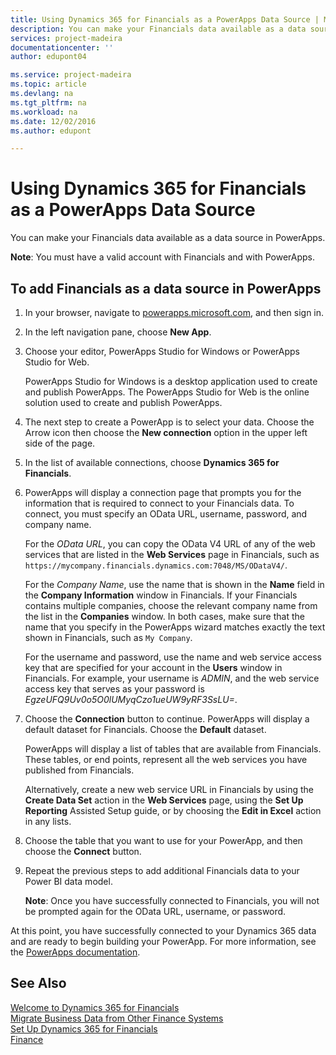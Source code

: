 ```yaml
---
title: Using Dynamics 365 for Financials as a PowerApps Data Source | Microsoft Docs
description: You can make your Financials data available as a data source in Power Apps.
services: project-madeira
documentationcenter: ''
author: edupont04

ms.service: project-madeira
ms.topic: article
ms.devlang: na
ms.tgt_pltfrm: na
ms.workload: na
ms.date: 12/02/2016
ms.author: edupont

---
```

# Using Dynamics 365 for Financials as a PowerApps Data Source
You can make your Financials data available as a data source in PowerApps.  

**Note**: You must have a valid account with Financials and with PowerApps.  

## To add Financials as a data source in PowerApps
1. In your browser, navigate to [powerapps.microsoft.com](https://powerapps.microsoft.com/en-us/), and then sign in.
2. In the left navigation pane, choose **New App**.
3. Choose your editor, PowerApps Studio for Windows or PowerApps Studio for Web.
   
   PowerApps Studio for Windows is a desktop application used to create and publish PowerApps. The PowerApps Studio for Web is the online solution used to create and publish PowerApps.
4. The next step to create a PowerApp is to select your data. Choose the Arrow icon then choose the **New connection** option in the upper left side of the page.
5. In the list of available connections, choose **Dynamics 365 for Financials**.
6. PowerApps will display a connection page that prompts you for the information that is required to connect to your Financials data. To connect, you must specify an OData URL, username, password, and company name.
   
   For the *OData URL*, you can copy the OData V4 URL of any of the web services that are listed in the **Web Services** page in Financials, such as `https://mycompany.financials.dynamics.com:7048/MS/ODataV4/`.  
   
   For the *Company Name*, use the name that is shown in the **Name** field in the **Company Information** window in Financials. If your Financials contains multiple companies, choose the relevant company name from the list in the **Companies** window. In both cases, make sure that the name that you specify in the PowerApps wizard matches exactly the text shown in Financials, such as `My Company`.
   
   For the username and password, use the name and web service access key that are specified for your account in the **Users** window in Financials. For example, your username is *ADMIN*, and the web service access key that serves as your password is *EgzeUFQ9Uv0o5O0lUMyqCzo1ueUW9yRF3SsLU=*.
7. Choose the **Connection** button to continue. PowerApps will display a default dataset for Financials. Choose the **Default** dataset.
   
   PowerApps will display a list of tables that are available from Financials. These tables, or end points,  represent all the web services you have published from Financials.
   
   Alternatively, create a new web service URL in Financials by using the **Create Data Set** action in the **Web Services** page, using the **Set Up Reporting** Assisted Setup guide, or by choosing the **Edit in Excel** action in any lists.
8. Choose the table that you want to use for your PowerApp, and then choose the **Connect** button.
9. Repeat the previous steps to add additional Financials data to your Power BI data model.
   
   **Note**:  Once you have successfully connected to Financials, you will not be prompted again for the OData URL, username, or password.

At this point, you have successfully connected to your Dynamics 365 data and are ready to begin building your PowerApp. For more information, see the [PowerApps documentation](https://powerapps.microsoft.com/tutorials/getting-started/).

## See Also
[Welcome to Dynamics 365 for Financials](madeira-get-started.md)  
[Migrate Business Data from Other Finance Systems](upload-data.md)  
[Set Up Dynamics 365 for Financials](setup.md)  
[Finance](finance.md)  

